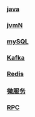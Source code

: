 ### [java](https://github.com/wangjunjie0817/note/blob/master/java/javaNote.md)
### [jvmN](https://github.com/wangjunjie0817/note/blob/master/jvm/jvmNote.md)
### [mySQL](https://github.com/wangjunjie0817/note/blob/master/jvm/jvmNote.md)
### [Kafka](https://github.com/wangjunjie0817/note/blob/master/Kafka/KafkaNote.md)
### [Redis](https://github.com/wangjunjie0817/note/blob/master/Redis/RedisNote.md)
### [微服务](https://github.com/wangjunjie0817/note/blob/master/%E5%BE%AE%E6%9C%8D%E5%8A%A1/%E5%BE%AE%E6%9C%8D%E5%8A%A1.md)
### [RPC](https://github.com/wangjunjie0817/note/blob/master/RPC/RPCnote.md)
